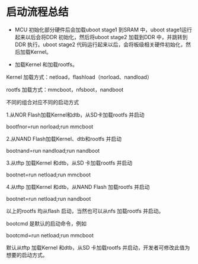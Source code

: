 # 启动流程总结

* MCU 初始化部分硬件后会加载uboot stage1 到SRAM 中，uboot stage1运行起来以后会将DDR 初始化，然后将uboot stage2 加载到DDR 中，并跳转到DDR 执行。uboot stage2 代码运行起来以后，会将板级相关硬件初始化，然后加载Kernel。

* 加载Kernel 和加载rootfs。

Kernel 加载方式：netload，flashload（norload、nandload）

rootfs 加载方式：mmcboot，nfsboot，nandboot

不同的组合对应不同的启动方式

1.从NOR Flash加载Kernel和dtb，从SD卡加载rootfs 并启动

bootfnor=run norload;run mmcboot

2.从NAND Flash加载Kernel、dtb和rootfs 并启动

bootnand=run nandload;run nandboot

3.从tftp 加载Kernel 和dtb，从SD 卡加载rootfs 并启动

bootnet=run netload;run mmcboot

4.从tftp 加载Kernel 和dtb，从NAND Flash 加载rootfs 并启动

bootnet=run netload;run nandboot

以上的rootfs 均从flash 启动，当然也可以从nfs 加载rootfs 并启动。

bootcmd 是默认的启动命令，例如

bootcmd=run netload;run mmcboot

默认从tftp 加载Kernel 和dtb，从SD 卡加载rootfs 并启动，开发者可修改此值为想要的启动方式。

